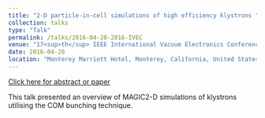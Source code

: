 ```yaml
---
title: "2-D particle-in-cell simulations of high efficiency klystrons "
collection: talks
type: "Talk"
permalink: /talks/2016-04-20-2016-IVEC
venue: "17<sup>th</sup> IEEE International Vacuum Electronics Conference (IVEC)"
date: 2016-04-20
location: "Monterey Marriott Hotel, Monterey, California, United States"
---
```


[Click here for abstract or paper](https://ieeexplore.ieee.org/document/7561813)

This talk presented an overview of MAGIC2-D simulations of klystrons utilising the COM bunching technique.
